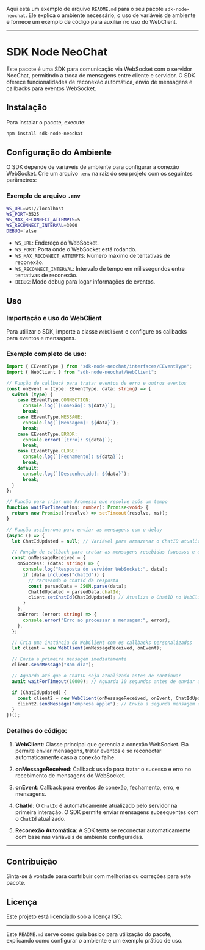 Aqui está um exemplo de arquivo `README.md` para o seu pacote `sdk-node-neochat`. Ele explica o ambiente necessário, o uso de variáveis de ambiente e fornece um exemplo de código para auxiliar no uso do WebClient.

---

# SDK Node NeoChat

Este pacote é uma SDK para comunicação via WebSocket com o servidor NeoChat, permitindo a troca de mensagens entre cliente e servidor. O SDK oferece funcionalidades de reconexão automática, envio de mensagens e callbacks para eventos WebSocket.

## Instalação

Para instalar o pacote, execute:

```bash
npm install sdk-node-neochat
```

## Configuração do Ambiente

O SDK depende de variáveis de ambiente para configurar a conexão WebSocket. Crie um arquivo `.env` na raiz do seu projeto com os seguintes parâmetros:

### Exemplo de arquivo `.env`

```bash
WS_URL=ws://localhost
WS_PORT=3525
WS_MAX_RECONNECT_ATTEMPTS=5
WS_RECONNECT_INTERVAL=3000
DEBUG=false
```

- `WS_URL`: Endereço do WebSocket.
- `WS_PORT`: Porta onde o WebSocket está rodando.
- `WS_MAX_RECONNECT_ATTEMPTS`: Número máximo de tentativas de reconexão.
- `WS_RECONNECT_INTERVAL`: Intervalo de tempo em milissegundos entre tentativas de reconexão.
- `DEBUG`: Modo debug para logar informações de eventos.

## Uso

### Importação e uso do WebClient

Para utilizar o SDK, importe a classe `WebClient` e configure os callbacks para eventos e mensagens.

### Exemplo completo de uso:

```typescript
import { EEventType } from "sdk-node-neochat/interfaces/EEventType";
import { WebClient } from "sdk-node-neochat/WebClient";

// Função de callback para tratar eventos de erro e outros eventos
const onEvent = (type: EEventType, data: string) => {
  switch (type) {
    case EEventType.CONNECTION:
      console.log(`[Conexão]: ${data}`);
      break;
    case EEventType.MESSAGE:
      console.log(`[Mensagem]: ${data}`);
      break;
    case EEventType.ERROR:
      console.error(`[Erro]: ${data}`);
      break;
    case EEventType.CLOSE:
      console.log(`[Fechamento]: ${data}`);
      break;
    default:
      console.log(`[Desconhecido]: ${data}`);
      break;
  }
};

// Função para criar uma Promessa que resolve após um tempo
function waitForTimeout(ms: number): Promise<void> {
  return new Promise((resolve) => setTimeout(resolve, ms));
}

// Função assíncrona para enviar as mensagens com o delay
(async () => {
  let ChatIdUpdated = null; // Variável para armazenar o ChatID atualizado

  // Função de callback para tratar as mensagens recebidas (sucesso e erro)
  const onMessageReceived = {
    onSuccess: (data: string) => {
      console.log("Resposta do servidor WebSocket:", data);
      if (data.includes("chatId")) {
        // Parseando o chatId da resposta
        const parsedData = JSON.parse(data);
        ChatIdUpdated = parsedData.chatId;
        client.setChatId(ChatIdUpdated); // Atualiza o ChatID no WebClient
      }
    },
    onError: (error: string) => {
      console.error("Erro ao processar a mensagem:", error);
    },
  };

  // Cria uma instância do WebClient com os callbacks personalizados
  let client = new WebClient(onMessageReceived, onEvent);

  // Envia a primeira mensagem imediatamente
  client.sendMessage("Bom dia");

  // Aguarda até que o ChatID seja atualizado antes de continuar
  await waitForTimeout(10000); // Aguarda 10 segundos antes de enviar a segunda mensagem

  if (ChatIdUpdated) {
    const client2 = new WebClient(onMessageReceived, onEvent, ChatIdUpdated); // Atualiza o client com o ChatID
    client2.sendMessage("empresa apple"); // Envia a segunda mensagem com o novo ChatID
  }
})();
```

### Detalhes do código:

1. **WebClient**: Classe principal que gerencia a conexão WebSocket. Ela permite enviar mensagens, tratar eventos e se reconectar automaticamente caso a conexão falhe.
   
2. **onMessageReceived**: Callback usado para tratar o sucesso e erro no recebimento de mensagens do WebSocket.

3. **onEvent**: Callback para eventos de conexão, fechamento, erro, e mensagens.

4. **ChatId**: O `ChatId` é automaticamente atualizado pelo servidor na primeira interação. O SDK permite enviar mensagens subsequentes com o `ChatId` atualizado.

5. **Reconexão Automática**: A SDK tenta se reconectar automaticamente com base nas variáveis de ambiente configuradas.

---

## Contribuição

Sinta-se à vontade para contribuir com melhorias ou correções para este pacote.

## Licença

Este projeto está licenciado sob a licença ISC.

---

Este `README.md` serve como guia básico para utilização do pacote, explicando como configurar o ambiente e um exemplo prático de uso.